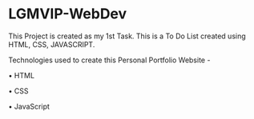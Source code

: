 # LGMVIP-WebDev
This Project is created as my 1st Task. This is a To Do List created using HTML, CSS, JAVASCRIPT. 

Technologies used to create this Personal Portfolio Website -

•	HTML

•	CSS 

•	JavaScript 
